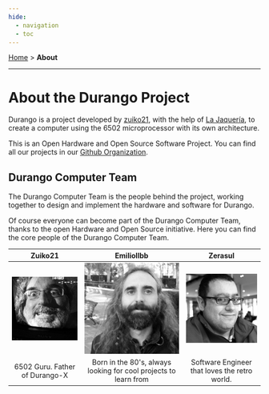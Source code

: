```yaml
---
hide:
  - navigation
  - toc
---
```


[Home](index.md) > **About**
___
# About the Durango Project

Durango is a project developed by [zuiko21](https://twitter.com/zuiko21/), with the help of [La Jaquería](https://lajaqueria.org), to create a computer using the 6502 microprocessor with its own architecture.

This is an Open Hardware and Open Source Software Project. You can find all our projects in our [Github Organization](https://github.com/durangoretro/).

## Durango Computer Team

The Durango Computer Team is the people behind the project, working together to design and implement the hardware and software for Durango.

Of course everyone can become part of the Durango Computer Team, thanks to the open Hardware and Open Source initiative. Here you can find the core people of the Durango Computer Team.

| **Zuiko21** | **Emiliollbb** | **Zerasul** |
|:-----------:|:--------------:|:-----------:|
|![zuiko21](assets/img/zuiko21_l.png)|![Emiliollbb](assets/img/emiliollbb_sq.png)|![Zerasul](assets/img/zerasul_sq.png)|
|6502 Guru. Father of Durango-X|Born in the 80's, always looking for cool projects to learn from|Software Engineer that loves the retro world.|
